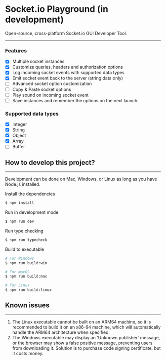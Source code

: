 # Socket.io Playground (in development)

Open-source, cross-platform Socket.io GUI Developer Tool.

---
### Features

- [x] Multiple socket instances
- [x] Customize queries, headers and authorization options
- [x] Log incoming socket events with supported data types
- [x] Emit socket event back to the server (string data only)
- [ ] Advanced socket option customization
- [ ] Copy & Paste socket options
- [ ] Play sound on incoming socket event
- [ ] Save instances and remember the options on the next launch

### Supported data types
- [x] Integer
- [x] String
- [x] Object
- [x] Array
- [ ] Buffer

## How to develop this project?

---
Development can be done on Mac, Windows, or Linux as long as you have Node.js installed.

Install the dependencies

```bash
$ npm install
```

Run in development mode

```bash
$ npm run dev
```

Run type checking

```bash
$ npm run typecheck
```

Build to executable

```bash
# For Windows
$ npm run build:win

# For macOS
$ npm run build:mac

# For Linux 
$ npm run build:linux
```
## Known issues

---
1. The Linux executable cannot be built on an ARM64 machine, so it is recommended to build it on an x86-64 machine,
   which will automatically handle the ARM64 architecture when specified.
2. The Windows executable may display an 'Unknown publisher' message, or the browser may show a false positive message, 
   preventing users from downloading it. Solution is to purchase code signing certificate, but it costs money.
